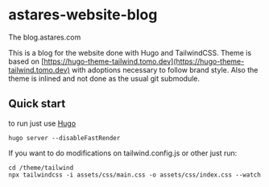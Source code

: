 # astares-website-blog
The blog.astares.com

This is a blog for the website done with Hugo and TailwindCSS. Theme is based on [https://hugo-theme-tailwind.tomo.dev](https://hugo-theme-tailwind.tomo.dev)
with adoptions necessary to follow brand style. Also the theme is inlined and not done as the usual git submodule.

## Quick start

to run just use [Hugo](https://gohugo.io/)
```
hugo server --disableFastRender
```

If you want to do modifications on tailwind.config.js or other just run:
```
cd /theme/tailwind
npx tailwindcss -i assets/css/main.css -o assets/css/index.css --watch
```
